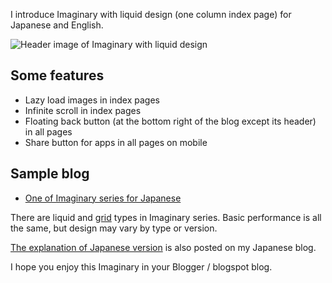 <p>I introduce Imaginary with liquid design (one column index page) for Japanese and English.</p>

<img src="https://raw.githubusercontent.com/nagahitoyuki/imaginary-liquid/master/firstview.jpg" alt="Header image of Imaginary with liquid design">

<h2>Some features</h2>

<ul><li>Lazy load images in index pages</li><li>Infinite scroll in index pages</li><li>Floating back button (at the bottom right of the blog except its header) in all pages</li><li>Share button for apps in all pages on mobile</li></ul>

<h2>Sample blog</h2>

<ul><li><a href="https://imaginary-theme.blogspot.com/">One of Imaginary series for Japanese</a> </li></ul>

<p>There are liquid and <a href="https://github.com/nagahitoyuki/imaginary-grid">grid</a> types in Imaginary series. Basic performance is all the same, but design may vary by type or version.</p>

<p><a href="https://www.nagahitoyuki.com/p/imaginary-theme-for-blogger.html">The explanation of Japanese version</a> is also posted on my Japanese blog.</p>

<p>I hope you enjoy this Imaginary in your Blogger / blogspot blog.</p>
